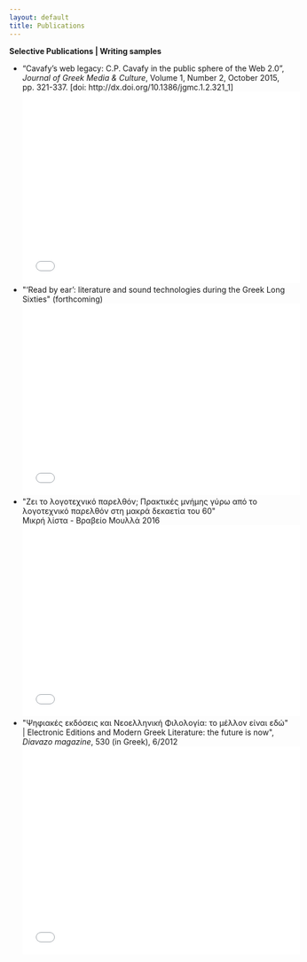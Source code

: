 ```yaml
---
layout: default
title: Publications
---
```

**Selective Publications | Writing samples**
<ul>
<li>
“Cavafy’s web legacy: C.P. Cavafy in the public sphere of the Web 2.0”, <em>Journal of Greek Media &amp; Culture</em>, Volume 1, Number 2, October 2015, pp. 321-337. [doi: http://dx.doi.org/10.1386/jgmc.1.2.321_1]<br/>
<embed src="../images/webcavafysample.pdf" width="500" height="345" type='application/pdf'/>
</li>

<li>
"‘Read by ear’: literature and sound technologies during the Greek Long Sixties" (forthcoming)<br/>
<embed src="../images/Readbyear.pdf" width="500" height="345" type='application/pdf'/>
</li>

<li>"Ζει το λογοτεχνικό παρελθόν; Πρακτικές μνήμης γύρω από το λογοτεχνικό παρελθόν στη μακρά δεκαετία του 60"<br/>
Μικρή λίστα - Βραβείο Μουλλά 2016 <br/>
<embed src="../images/Zei_to_logotexniko_parelthon_Sichani_CCBY.pdf" width="500" height="345" type='application/pdf'/>
</li>

<li>"Ψηφιακές εκδόσεις και Νεοελληνική Φιλολογία: το μέλλον είναι εδώ" | Electronic Editions and Modern Greek Literature: the future is now", <em>Diavazo magazine</em>, 530 (in Greek), 6/2012 <br/>
<embed src="../images/psifiakes_ekdoseis_DIAVAZO.pdf" width="500" height="375" type='application/pdf'/>
</li>
</ul>
